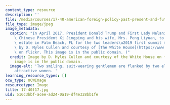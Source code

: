 ```yaml
---
content_type: resource
description: ''
file: /media/courses/17-40-american-foreign-policy-past-present-and-future-fall-2017/516c3bbfaceead240a19df4e328bb1fe_17-40f17.jpg
file_type: image/jpeg
image_metadata:
  caption: "In April 2017, President Donald Trump and First Lady Melania Trump welcomed\
    \ Chinese President Xi Jingping and his wife, Mrs. Peng Liyuan, to their Mar-a-Lago\
    \ estate in Palm Beach, FL for the two leaders\u2019 first summit meeting.\_(Image\
    \ by D. Myles Cullen and courtesy of [The White House](https://www.flickr.com/photos/148748355@N05/34617658012)\
    \ on flickr. This image is in the public domain. )"
  credit: Image by D. Myles Cullen and courtesy of the White House on flickr. This
    image is in the public domain.
  image-alt: 'Two smiling, suit-wearing gentlemen are flanked by two elegantly-dressed
    attractive women. '
learning_resource_types: []
ocw_type: OCWImage
resourcetype: Image
title: 17-40f17.jpg
uid: 516c3bbf-acee-ad24-0a19-df4e328bb1fe
---
```

